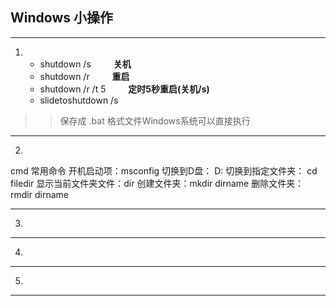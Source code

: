 ## Windows 小操作
-------------------------------------------
1. + shutdown /s &emsp;&emsp; **关机**
    + shutdown /r &emsp;&emsp; **重启**
    + shutdown /r /t 5 &emsp;&emsp; **定时5秒重启(关机/s)**
    + slidetoshutdown /s 
>> 保存成 .bat 格式文件Windows系统可以直接执行
-------------------------------------------
2.
cmd 常用命令
开机启动项：msconfig
切换到D盘： D:
切换到指定文件夹： cd filedir
显示当前文件夹文件：dir
创建文件夹：mkdir dirname
删除文件夹：rmdir dirname

-------------------------------------------



3. 
-------------------------------------------


4.
-------------------------------------------


5.
-------------------------------------------